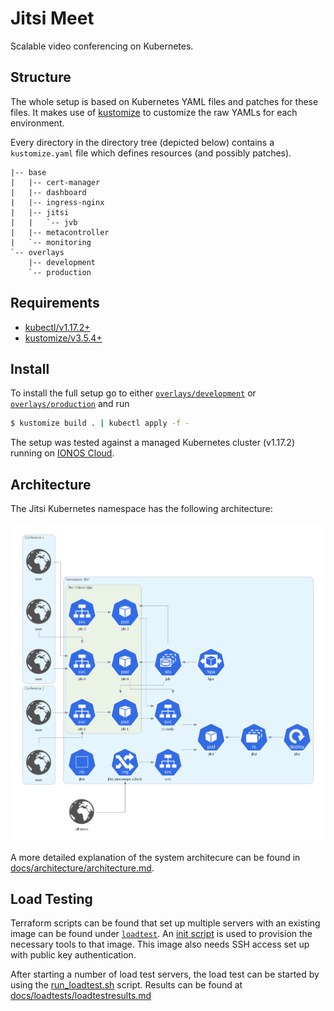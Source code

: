 # Jitsi Meet

Scalable video conferencing on Kubernetes.

## Structure

The whole setup is based on Kubernetes YAML files and patches for these files.
It makes use of [kustomize](https://github.com/kubernetes-sigs/kustomize) to customize the raw YAMLs for each environment.

Every directory in the directory tree (depicted below) contains a `kustomize.yaml` file which defines resources (and possibly patches).

```
|-- base
|   |-- cert-manager
|   |-- dashboard
|   |-- ingress-nginx
|   |-- jitsi
|   |   `-- jvb
|   |-- metacontroller
|   `-- monitoring
`-- overlays
    |-- development
    `-- production
```

## Requirements

- [kubectl/v1.17.2+](https://kubernetes.io/docs/tasks/tools/install-kubectl/)
- [kustomize/v3.5.4+](https://github.com/kubernetes-sigs/kustomize/releases/tag/kustomize%2Fv3.5.4)

## Install

To install the full setup go to either [`overlays/development`](overlays/development) or
[`overlays/production`](overlays/production) and run

```bash
$ kustomize build . | kubectl apply -f -
```

The setup was tested against a managed Kubernetes cluster (v1.17.2) running on [IONOS Cloud](https://dcd.ionos.com/).

## Architecture

The Jitsi Kubernetes namespace has the following architecture:

![Architecture Jitsi Meet](docs/architecture/build/jitsi_meet.png)

A more detailed explanation of the system architecure can be found in [docs/architecture/architecture.md](docs/architecture/architecture.md).

## Load Testing

Terraform scripts can be found that set up multiple servers with an existing image can be found under [`loadtest`](loadtest).
An [init script](loadtest/init.sh) is used to provision the necessary tools to that image. This image also needs SSH
access set up with public key authentication.

After starting a number of load test servers, the load test can be started by using the [run_loadtest.sh](loadtest/run_loadtest.sh) script. Results can be found at [docs/loadtests/loadtestresults.md](docs/loadtests/loadtestresults.md)